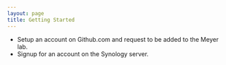 ```yaml
---
layout: page
title: Getting Started
---
```





- Setup an account on Github.com and request to be added to the Meyer lab.
- Signup for an account on the Synology server.